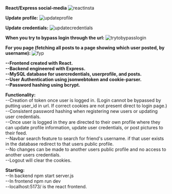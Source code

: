 <strong>React/Express social-media</strong>
![reactinsta](https://github.com/user-attachments/assets/c0586e87-f1eb-430d-96d3-3c3178c593eb)

<strong>Update profile:</strong>
![updateprofile](https://github.com/user-attachments/assets/ea253faf-bb1f-49eb-8b6e-b0149d7100ad)

<strong>Update credentials:</strong>
![updatecredentials](https://github.com/user-attachments/assets/acd3003a-b95f-4835-a14f-13485beb83df)

<strong>When you try to bypass login through the url:</strong>
![trytobypasslogin](https://github.com/user-attachments/assets/a306572b-6c57-4f40-950d-9fbce505b48c)


<strong>For you page (fetching all posts to a page showing which user posted, by username):</strong>
![fyp](https://github.com/user-attachments/assets/c571f596-8995-44cd-9481-525e9f667003)




<strong>--Frontend created with React.</strong><br/>
<strong>--Backend engineered with Express.</strong><br/>
<strong>--MySQL database for usercredentials, userprofile, and posts.</strong><br/>
<strong>--User Authentication using jsonwebtoken and cookie-parser.</strong><br/>
<strong>--Password hashing using bcrypt.</strong><br/>

<strong>Functionality:</strong><br/>
--Creation of token once user is logged in. (Login cannot be bypassed by putting user_id in url. If correct cookies are not present direct to login page.)<br/>
--Consistent password hashing when registering new users or updating user credentials.<br/>
--Once user is logged in they are directed to their own profile where they can update profile information, update user credentials, or post pictures to their feed.<br/>
--Navbar search feature to search for friend's username. if that user exists in the database redirect to that users public profile.<br/>
--No changes can be made to another users public profile and no access to another users credentials.<br/>
--Logout will clear the cookies.<br/>

<strong>Starting:</strong><br/>
--In backend npm start server.js<br/>
--In frontend npm run dev<br/>
--localhost:5173/ is the react frontend.
